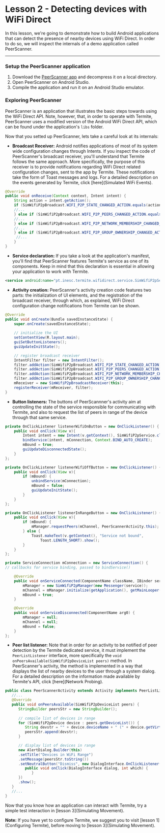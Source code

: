 # Lesson 2 - Detecting devices with WiFi Direct
In this lesson, we're going to demonstrate how to build Android applications that can detect the presence of nearby devices using WiFi Direct.
In order to do so, we will inspect the internals of a demo application called PeerScanner.

***

### Setup the PeerScanner application
1. Download the [PeerScanner app](http://www.gsd.inesc-id.pt/~wiki/courses/cmu1516/lab04/Termite-WifiP2P-PeerScanner-20160329.tgz) and decompress it on a local directory.
2. Open PeerScanner on Android Studio.
3. Compile the application and run it on an Android Studio emulator.

### Exploring PeerScanner
PeerScanner is an application that illustrates the basic steps towards using the WiFi Direct API.
Note, however, that, in order to operate with Termite, PeerScanner uses a modified version of the Android WiFi Direct API, which can be found under the application's `libs` folder.

Now that you setted up PeerScanner, lets take a careful look at its internals:
   * **Broadcast Receiver:** Android notifies applications of most of its system wide configuration changes through Intents. If you inspect the code of PeerScanner's broadcast receiver, you'll understand that Termite follows the same approach. More specifically, the purpose of this receiver is to provide notifications regarding WiFi Direct related configuration changes, sent to the app by Termite. These notifications take the form of Toast messages and logs. For a detailed description on the events generated by Termite, click [here](Simulated WiFi Events).
   
```java
@Override
public void onReceive(Context context, Intent intent) {
    String action = intent.getAction();
    if (SimWifiP2pBroadcast.WIFI_P2P_STATE_CHANGED_ACTION.equals(action)) {
    //...
    } else if (SimWifiP2pBroadcast.WIFI_P2P_PEERS_CHANGED_ACTION.equals(action)) {
    //...
    } else if (SimWifiP2pBroadcast.WIFI_P2P_NETWORK_MEMBERSHIP_CHANGED_ACTION.equals(action)) {
    //...
    } else if (SimWifiP2pBroadcast.WIFI_P2P_GROUP_OWNERSHIP_CHANGED_ACTION.equals(action)) {
     //...
    }
}
```

   * **Service declaration:** If you take a look at the application's manifest, you'll find that PeerScanner features Termite's service as one of its components. Keep in mind that this declaration is essential in allowing your application to work with Termite.
   
   ```xml
   <service android:name="pt.inesc.termite.wifidirect.service.SimWifiP2pService" />
   ```

   * **Activity creation:** PeerScanner's activity creation code features two parts: the initialization of UI elements, and the registration of the broadcast receiver, through which, as explained, WiFi Direct configuration change notifications from Termite can be shown.
   
   ```java
   @Override
   public void onCreate(Bundle savedInstanceState) {
	   super.onCreate(savedInstanceState);
   		
	   // initialize the UI
	   setContentView(R.layout.main);
	   guiSetButtonListeners();
	   guiUpdateInitState();

	   // register broadcast receiver
	   IntentFilter filter = new IntentFilter();
	   filter.addAction(SimWifiP2pBroadcast.WIFI_P2P_STATE_CHANGED_ACTION);
	   filter.addAction(SimWifiP2pBroadcast.WIFI_P2P_PEERS_CHANGED_ACTION);
	   filter.addAction(SimWifiP2pBroadcast.WIFI_P2P_NETWORK_MEMBERSHIP_CHANGED_ACTION);
	   filter.addAction(SimWifiP2pBroadcast.WIFI_P2P_GROUP_OWNERSHIP_CHANGED_ACTION);
	   mReceiver = new SimWifiP2pBroadcastReceiver(this);
	   registerReceiver(mReceiver, filter);
   }
```

   * **Button listeners:** The buttons of PeerScannner's activity aim at controlling the state of the service responsible for communicating with Termite, and also to request the list of peers in range of the device through that same service.
   
   ```java
   private OnClickListener listenerWifiOnButton = new OnClickListener() {
       public void onClick(View v){
           Intent intent = new Intent(v.getContext(), SimWifiP2pService.class);
           bindService(intent, mConnection, Context.BIND_AUTO_CREATE);
           mBound = true;
           guiUpdateDisconnectedState();
       }
   };

   private OnClickListener listenerWifiOffButton = new OnClickListener() {
	   public void onClick(View v){
	       if (mBound) {
	           unbindService(mConnection);
	           mBound = false;
	           guiUpdateInitState();
	       }
	   }
   };

   private OnClickListener listenerInRangeButton = new OnClickListener() {
	   public void onClick(View v){
	       if (mBound) {
	           mManager.requestPeers(mChannel, PeerScannerActivity.this);
	       } else {
	           Toast.makeText(v.getContext(), "Service not bound",
	               Toast.LENGTH_SHORT).show();
	       }
	   }
   };

   private ServiceConnection mConnection = new ServiceConnection() {
   // callbacks for service binding, passed to bindService()

	   @Override
	   public void onServiceConnected(ComponentName className, IBinder service) {
	       mManager = new SimWifiP2pManager(new Messenger(service));
	       mChannel = mManager.initialize(getApplication(), getMainLooper(), null);
	       mBound = true;
	   }

	   @Override
	   public void onServiceDisconnected(ComponentName arg0) {
	       mManager = null;
	       mChannel = null;
	       mBound = false;
	   }
   };
   ```

   * **Peer list listener:** Note that in order for an activity to be notified of peer detection by the Termite dedicated service, it must implement the `PeerListListener` interface, more specifically the `void onPeersAvailable(SimWifiP2pDeviceList peers)` method. In PeerScanner's activity, the method is implemented in a way that displays the list of nearby devices to the user through a system dialog. For a detailed description on the information made available by Termite's API, click [here](Network Probing).
   
   ```java
   public class PeerScannerActivity extends Activity implements PeerListListener {
      //...
      @Override
      public void onPeersAvailable(SimWifiP2pDeviceList peers) {
         StringBuilder peersStr = new StringBuilder();
		
         // compile list of devices in range
         for (SimWifiP2pDevice device : peers.getDeviceList()) {
            String devstr = "" + device.deviceName + " (" + device.getVirtIp() + ")\n";
            peersStr.append(devstr);
         }

         // display list of devices in range
         new AlertDialog.Builder(this)
         .setTitle("Devices in WiFi Range")
         .setMessage(peersStr.toString())
         .setNeutralButton("Dismiss", new DialogInterface.OnClickListener() {
            public void onClick(DialogInterface dialog, int which) {
               }
         })
         .show();
      }
      //...
   }
   ```

Now that you know how an application can interact with Termite, try a simple test interaction in [lesson 3](Simulating Movement).

**Note:** If you have yet to configure Termite, we suggest you to visit [lesson 1](Configuring Termite), before moving to [lesson 3](Simulating Movement).
